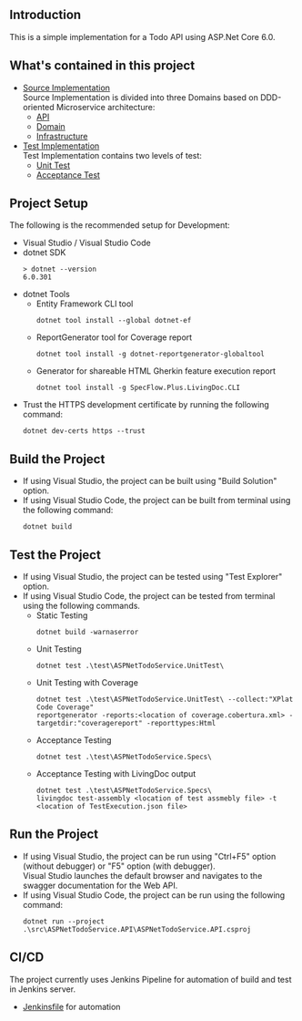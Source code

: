 ## Introduction

This is a simple implementation for a Todo API using ASP.Net Core 6.0.

## What's contained in this project

*  [Source Implementation](src)  
Source Implementation is divided into three Domains based on DDD-oriented Microservice architecture:  
   * [API](src/ASPNetTodoService.API)
   * [Domain](src/ASPNetTodoService.Domain)
   * [Infrastructure](src/ASPNetTodoService.Infrastructure)
*  [Test Implementation](test)  
Test Implementation contains two levels of test:  
   * [Unit Test](test/ASPNetTodoService.UnitTest)
   * [Acceptance Test](test/ASPNetTodoService.Specs)

## Project Setup

The following is the recommended setup for Development:

* Visual Studio / Visual Studio Code
* dotnet SDK
   ```
   > dotnet --version
   6.0.301
   ```
* dotnet Tools
   * Entity Framework CLI tool
     ```
     dotnet tool install --global dotnet-ef
     ```
   * ReportGenerator tool for Coverage report
     ```
     dotnet tool install -g dotnet-reportgenerator-globaltool
     ```
   * Generator for shareable HTML Gherkin feature execution report
     ```
     dotnet tool install -g SpecFlow.Plus.LivingDoc.CLI
     ```
* Trust the HTTPS development certificate by running the following command:
   ```
   dotnet dev-certs https --trust
   ```

## Build the Project

* If using Visual Studio, the project can be built using "Build Solution" option.
* If using Visual Studio Code, the project can be built from terminal using the following command:
  ```
  dotnet build
  ```

## Test the Project

* If using Visual Studio, the project can be tested using "Test Explorer" option.
* If using Visual Studio Code, the project can be tested from terminal using the following commands.
   * Static Testing
     ```
     dotnet build -warnaserror
     ```
   * Unit Testing
     ```
     dotnet test .\test\ASPNetTodoService.UnitTest\
     ```
   * Unit Testing with Coverage
     ```
     dotnet test .\test\ASPNetTodoService.UnitTest\ --collect:"XPlat Code Coverage"
     reportgenerator -reports:<location of coverage.cobertura.xml> -targetdir:"coveragereport" -reporttypes:Html
     ```
   * Acceptance Testing
     ```
     dotnet test .\test\ASPNetTodoService.Specs\
     ```
   * Acceptance Testing with LivingDoc output
     ```
     dotnet test .\test\ASPNetTodoService.Specs\
     livingdoc test-assembly <location of test assmebly file> -t <location of TestExecution.json file>
     ```

## Run the Project

* If using Visual Studio, the project can be run using "Ctrl+F5" option (without debugger) or "F5" option (with debugger).  
Visual Studio launches the default browser and navigates to the swagger documentation for the Web API.
* If using Visual Studio Code, the project can be run using the following command:
   ```
   dotnet run --project .\src\ASPNetTodoService.API\ASPNetTodoService.API.csproj
   ```

## CI/CD

The project currently uses Jenkins Pipeline for automation of build and test in Jenkins server.  
* [Jenkinsfile](Jenkinsfile) for automation